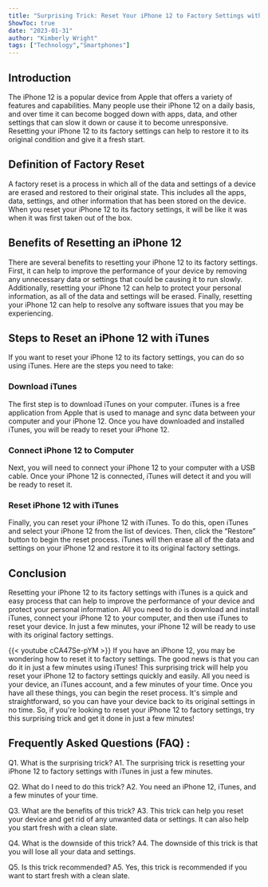 ```yaml
---
title: "Surprising Trick: Reset Your iPhone 12 to Factory Settings with iTunes in Just a Few Minutes!"
ShowToc: true 
date: "2023-01-31"
author: "Kimberly Wright" 
tags: ["Technology","Smartphones"]
---
```

## Introduction
The iPhone 12 is a popular device from Apple that offers a variety of features and capabilities. Many people use their iPhone 12 on a daily basis, and over time it can become bogged down with apps, data, and other settings that can slow it down or cause it to become unresponsive. Resetting your iPhone 12 to its factory settings can help to restore it to its original condition and give it a fresh start. 

## Definition of Factory Reset
A factory reset is a process in which all of the data and settings of a device are erased and restored to their original state. This includes all the apps, data, settings, and other information that has been stored on the device. When you reset your iPhone 12 to its factory settings, it will be like it was when it was first taken out of the box. 

## Benefits of Resetting an iPhone 12
There are several benefits to resetting your iPhone 12 to its factory settings. First, it can help to improve the performance of your device by removing any unnecessary data or settings that could be causing it to run slowly. Additionally, resetting your iPhone 12 can help to protect your personal information, as all of the data and settings will be erased. Finally, resetting your iPhone 12 can help to resolve any software issues that you may be experiencing. 

## Steps to Reset an iPhone 12 with iTunes
If you want to reset your iPhone 12 to its factory settings, you can do so using iTunes. Here are the steps you need to take:

### Download iTunes
The first step is to download iTunes on your computer. iTunes is a free application from Apple that is used to manage and sync data between your computer and your iPhone 12. Once you have downloaded and installed iTunes, you will be ready to reset your iPhone 12. 

### Connect iPhone 12 to Computer
Next, you will need to connect your iPhone 12 to your computer with a USB cable. Once your iPhone 12 is connected, iTunes will detect it and you will be ready to reset it. 

### Reset iPhone 12 with iTunes
Finally, you can reset your iPhone 12 with iTunes. To do this, open iTunes and select your iPhone 12 from the list of devices. Then, click the “Restore” button to begin the reset process. iTunes will then erase all of the data and settings on your iPhone 12 and restore it to its original factory settings. 

## Conclusion
Resetting your iPhone 12 to its factory settings with iTunes is a quick and easy process that can help to improve the performance of your device and protect your personal information. All you need to do is download and install iTunes, connect your iPhone 12 to your computer, and then use iTunes to reset your device. In just a few minutes, your iPhone 12 will be ready to use with its original factory settings.

{{< youtube cCA47Se-pYM >}} 
If you have an iPhone 12, you may be wondering how to reset it to factory settings. The good news is that you can do it in just a few minutes using iTunes! This surprising trick will help you reset your iPhone 12 to factory settings quickly and easily. All you need is your device, an iTunes account, and a few minutes of your time. Once you have all these things, you can begin the reset process. It's simple and straightforward, so you can have your device back to its original settings in no time. So, if you're looking to reset your iPhone 12 to factory settings, try this surprising trick and get it done in just a few minutes!

## Frequently Asked Questions (FAQ) :
Q1. What is the surprising trick? 
A1. The surprising trick is resetting your iPhone 12 to factory settings with iTunes in just a few minutes.

Q2. What do I need to do this trick?
A2. You need an iPhone 12, iTunes, and a few minutes of your time.

Q3. What are the benefits of this trick?
A3. This trick can help you reset your device and get rid of any unwanted data or settings. It can also help you start fresh with a clean slate.

Q4. What is the downside of this trick?
A4. The downside of this trick is that you will lose all your data and settings.

Q5. Is this trick recommended?
A5. Yes, this trick is recommended if you want to start fresh with a clean slate.


